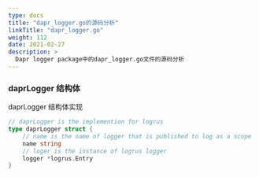 ```yaml
---
type: docs
title: "dapr_logger.go的源码分析"
linkTitle: "dapr_logger.go"
weight: 112
date: 2021-02-27
description: >
  Dapr logger package中的dapr_logger.go文件的源码分析
---
```




### daprLogger 结构体

daprLogger 结构体实现 

```go
// daprLogger is the implemention for logrus
type daprLogger struct {
	// name is the name of logger that is published to log as a scope
	name string
	// loger is the instance of logrus logger
	logger *logrus.Entry
}
```

